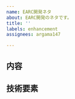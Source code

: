 ```yaml
---
name: EARC開発ネタ
about: EARC開発のネタです。
title: ''
labels: enhancement
assignees: argama147

---
```


## 内容

## 技術要素
